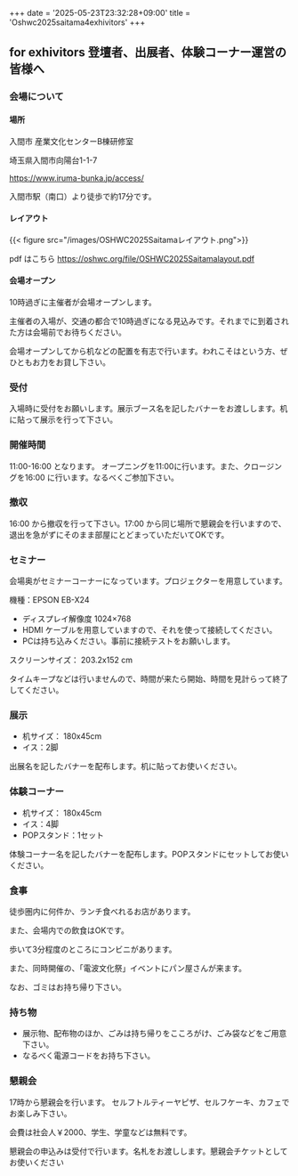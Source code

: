 +++
date = '2025-05-23T23:32:28+09:00'
title = 'Oshwc2025saitama4exhivitors'
+++

## for exhivitors 登壇者、出展者、体験コーナー運営の皆様へ


### 会場について

#### 場所

入間市 産業文化センターB棟研修室

埼玉県入間市向陽台1-1-7

https://www.iruma-bunka.jp/access/

入間市駅（南口）より徒歩で約17分です。



#### レイアウト

{{< figure src="/images/OSHWC2025Saitamaレイアウト.png">}}

pdf はこちら https://oshwc.org/file/OSHWC2025Saitamalayout.pdf


#### 会場オープン

10時過ぎに主催者が会場オープンします。

主催者の入場が、交通の都合で10時過ぎになる見込みです。それまでに到着された方は会場前でお待ちください。

会場オープンしてから机などの配置を有志で行います。われこそはという方、ぜひともお力をお貸し下さい。

### 受付

入場時に受付をお願いします。展示ブース名を記したバナーをお渡しします。机に貼って展示を行って下さい。


### 開催時間

11:00-16:00 となります。
オープニングを11:00に行います。また、クロージングを16:00 に行います。なるべくご参加下さい。

### 撤収

16:00 から撤収を行って下さい。17:00 から同じ場所で懇親会を行いますので、退出を急がずにそのまま部屋にとどまっていただいてOKです。

### セミナー

会場奥がセミナーコーナーになっています。プロジェクターを用意しています。

機種：EPSON EB-X24

- ディスプレイ解像度 1024×768
- HDMI ケーブルを用意していますので、それを使って接続してください。
- PCは持ち込みください。事前に接続テストをお願いします。


スクリーンサイズ：  203.2x152  cm

タイムキープなどは行いませんので、時間が来たら開始、時間を見計らって終了してください。


### 展示

- 机サイズ： 180x45cm 
- イス：2脚

出展名を記したバナーを配布します。机に貼ってお使いください。

### 体験コーナー

- 机サイズ： 180x45cm 
- イス：4脚
- POPスタンド：1セット

体験コーナー名を記したバナーを配布します。POPスタンドにセットしてお使いください。


### 食事

徒歩圏内に何件か、ランチ食べれるお店があります。

また、会場内での飲食はOKです。

歩いて3分程度のところにコンビニがあります。

また、同時開催の、「電波文化祭」イベントにパン屋さんが来ます。


なお、ゴミはお持ち帰り下さい。

### 持ち物

- 展示物、配布物のほか、ごみは持ち帰りをこころがけ、ごみ袋などをご用意下さい。
- なるべく電源コードをお持ち下さい。


### 懇親会

17時から懇親会を行います。
セルフトルティーヤピザ、セルフケーキ、カフェでお楽しみ下さい。

会費は社会人￥2000、学生、学童などは無料です。 

懇親会の申込みは受付で行います。名札をお渡しします。懇親会チケットとしてお使いください

<!--more-->

